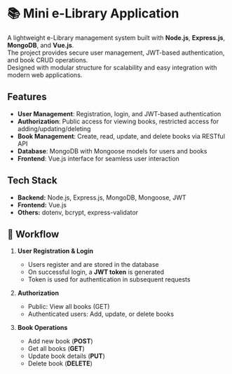 # 📚 Mini e-Library Application  

A lightweight e-Library management system built with **Node.js**, **Express.js**, **MongoDB**, and **Vue.js**.  
The project provides secure user management, JWT-based authentication, and book CRUD operations.  
Designed with modular structure for scalability and easy integration with modern web applications.  

## Features  
- **User Management**: Registration, login, and JWT-based authentication  
- **Authorization**: Public access for viewing books, restricted access for adding/updating/deleting  
- **Book Management**: Create, read, update, and delete books via RESTful API  
- **Database**: MongoDB with Mongoose models for users and books  
- **Frontend**: Vue.js interface for seamless user interaction  

## Tech Stack  
- **Backend:** Node.js, Express.js, MongoDB, Mongoose, JWT  
- **Frontend:** Vue.js  
- **Others:** dotenv, bcrypt, express-validator  


## 🔑 Workflow  
1. **User Registration & Login**  
   - Users register and are stored in the database  
   - On successful login, a **JWT token** is generated  
   - Token is used for authentication in subsequent requests  

2. **Authorization**  
   - Public: View all books (GET)  
   - Authenticated users: Add, update, or delete books  

3. **Book Operations**  
   - Add new book (**POST**)  
   - Get all books (**GET**)  
   - Update book details (**PUT**)  
   - Delete book (**DELETE**)  
